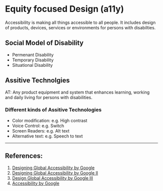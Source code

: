 # Equity focused Design (a11y)

Accessibility is making all things accessible to all people. It includes design of products, devices, services or environments for persons with disabilties. 


## Social Model of Disability
- Permenant Disability 
- Temporary Disability 
- Situational Disability 

## Assitive Technolgies
AT: Any product equipment and system that enhances learning, working and daily living for persons with disabilities. 

### Different kinds of Assitive Technologies
- Color modification: e.g. High contrast
- Voice Control: e.g. Switch
- Screen Readers: e.g. Alt text
- Alternative text: e.g. Speech to text


---
## References:
1. [Designing Global Accessibility by Google](https://design.google/library/designing-global-accessibility-part-1/)
2. [Designing Global Accessibility by Google II](https://design.google/library/designing-global-accessibility-part-2/)
3. [Design Global Accessibility by Google III](https://design.google/library/designing-global-accessibility-part-iii/)
4. [Accessibility by Google](https://material.io/design/usability/accessibility.html#hierarchy)
